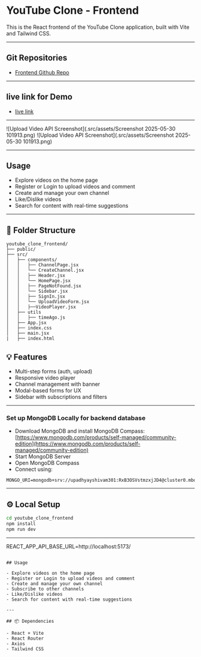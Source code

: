 # YouTube Clone - Frontend

This is the React frontend of the YouTube Clone application, built with Vite and Tailwind CSS.

---

## Git Repositories

- [Frontend Github Repo](https://github.com/upadhyayji2811/Youtube_Clone_Frontend.git)

---

## live link for Demo

- [live link](https://youtube-clone-frontend-theta.vercel.app/)

---

![Upload Video API Screenshot](.src/assets/Screenshot 2025-05-30 101913.png)
![Upload Video API Screenshot](.src/assets/Screenshot 2025-05-30 101913.png)

---

## Usage

- Explore videos on the home page
- Register or Login to upload videos and comment
- Create and manage your own channel
- Like/Dislike videos
- Search for content with real-time suggestions

---

## 📁 Folder Structure

```
youtube_clone_frontend/
├── public/
├── src/
│   ├── components/
│   │   ├── ChannelPage.jsx
│   │   └── CreateChannel.jsx
│   │   ├── Header.jsx
│   │   └── HomePage.jsx
│   │   ├── PageNotFound.jsx
│   │   └── Sidebar.jsx
│   │   ├── SignIn.jsx
│   │   └── UploadVideoForm.jsx
│   │   ├──VideoPlayer.jsx
│   ├── utils
│   │   ├── timeAgo.js
│   ├── App.jsx
│   ├── index.css
│   ├── main.jsx
|   ├── index.html

```

## 💡 Features

- Multi-step forms (auth, upload)
- Responsive video player
- Channel management with banner
- Modal-based forms for UX
- Sidebar with subscriptions and filters

---

### Set up MongoDB Locally for backend database

- Download MongoDB and install MongoDB Compass: [https://www.mongodb.com/products/self-managed/community-edition](https://www.mongodb.com/products/self-managed/community-edition)
- Start MongoDB Server
- Open MongoDB Compass
- Connect using:

```
MONGO_URI=mongodb+srv://upadhyayshivam301:RxB3OSVstmzxjJD4@cluster0.mbqjzqv.mongodb.net/
```

---

## ⚙️ Local Setup

```bash
cd youtube_clone_frontend
npm install
npm run dev
```

---

REACT_APP_API_BASE_URL=http://localhost:5173/

```

## Usage

- Explore videos on the home page
- Register or Login to upload videos and comment
- Create and manage your own channel
- Subscribe to other channels
- Like/Dislike videos
- Search for content with real-time suggestions

---

## 📦 Dependencies

- React + Vite
- React Router
- Axios
- Tailwind CSS

```
